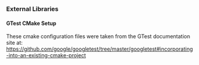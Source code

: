 ### External Libraries 

#### GTest CMake Setup

These cmake configuration files were taken from the GTest documentation site at: https://github.com/google/googletest/tree/master/googletest#incorporating-into-an-existing-cmake-project
